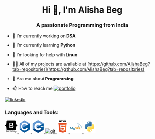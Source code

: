 <h1 align="center">Hi 👋, I'm Alisha Beg</h1>
<h3 align="center">A passionate Programming from India</h3>

- 🔭 I’m currently working on **DSA**

- 🌱 I’m currently learning **Python**

- 🤝 I’m looking for help with **Linux**

- 👨‍💻 All of my projects are available at [https://github.com/AlishaBeg?tab=repositories](https://github.com/AlishaBeg?tab=repositories)

- 💬 Ask me about **Programming**

- 📫 How to reach me [![portfolio](https://img.shields.io/badge/my_portfolio-000?style=for-the-badge&logo=ko-fi&logoColor=white)](https://alishabeg.github.io/AlishaBeg/)

[![linkedin](https://img.shields.io/badge/linkedin-0A66C2?style=for-the-badge&logo=linkedin&logoColor=white)](https://www.linkedin.com/AlishaBeg)

<p align="left">
</p>

<h3 align="left">Languages and Tools:</h3>
<p align="left"> <a href="https://getbootstrap.com" target="_blank" rel="noreferrer"> <img src="https://raw.githubusercontent.com/devicons/devicon/master/icons/bootstrap/bootstrap-plain-wordmark.svg" alt="bootstrap" width="40" height="40"/> </a> <a href="https://www.cprogramming.com/" target="_blank" rel="noreferrer"> <img src="https://raw.githubusercontent.com/devicons/devicon/master/icons/c/c-original.svg" alt="c" width="40" height="40"/> </a> <a href="https://www.w3schools.com/cpp/" target="_blank" rel="noreferrer"> <img src="https://raw.githubusercontent.com/devicons/devicon/master/icons/cplusplus/cplusplus-original.svg" alt="cplusplus" width="40" height="40"/> </a> <a href="https://git-scm.com/" target="_blank" rel="noreferrer"> <img src="https://www.vectorlogo.zone/logos/git-scm/git-scm-icon.svg" alt="git" width="40" height="40"/> </a> <a href="https://www.w3.org/html/" target="_blank" rel="noreferrer"> <img src="https://raw.githubusercontent.com/devicons/devicon/master/icons/html5/html5-original-wordmark.svg" alt="html5" width="40" height="40"/> </a> <a href="https://www.mysql.com/" target="_blank" rel="noreferrer"> <img src="https://raw.githubusercontent.com/devicons/devicon/master/icons/mysql/mysql-original-wordmark.svg" alt="mysql" width="40" height="40"/> </a> <a href="https://www.python.org" target="_blank" rel="noreferrer"> <img src="https://raw.githubusercontent.com/devicons/devicon/master/icons/python/python-original.svg" alt="python" width="40" height="40"/> </a> </p>

